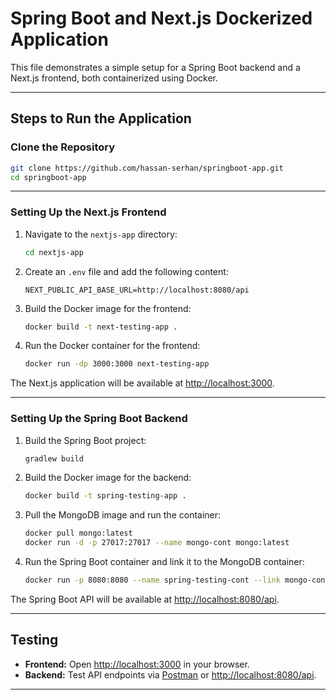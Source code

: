 # Spring Boot and Next.js Dockerized Application

This file demonstrates a simple setup for a Spring Boot backend and a Next.js frontend, both containerized using Docker.

---

## Steps to Run the Application

### Clone the Repository
```bash
git clone https://github.com/hassan-serhan/springboot-app.git
cd springboot-app
```

---

### Setting Up the Next.js Frontend

1. Navigate to the `nextjs-app` directory:
    ```bash
    cd nextjs-app
    ```

2. Create an `.env` file and add the following content:
    ```
    NEXT_PUBLIC_API_BASE_URL=http://localhost:8080/api
    ```

3. Build the Docker image for the frontend:
    ```bash
    docker build -t next-testing-app .
    ```

4. Run the Docker container for the frontend:
    ```bash
    docker run -dp 3000:3000 next-testing-app
    ```

The Next.js application will be available at [http://localhost:3000](http://localhost:3000).

---

### Setting Up the Spring Boot Backend

1. Build the Spring Boot project:
    ```bash
    gradlew build
    ```

2. Build the Docker image for the backend:
    ```bash
    docker build -t spring-testing-app .
    ```

3. Pull the MongoDB image and run the container:
    ```bash
    docker pull mongo:latest
    docker run -d -p 27017:27017 --name mongo-cont mongo:latest
    ```

4. Run the Spring Boot container and link it to the MongoDB container:
    ```bash
    docker run -p 8080:8080 --name spring-testing-cont --link mongo-cont:mongo -d spring-testing-app:latest
    ```

The Spring Boot API will be available at [http://localhost:8080/api](http://localhost:8080/api).

---

## Testing

- **Frontend:** Open [http://localhost:3000](http://localhost:3000) in your browser.
- **Backend:** Test API endpoints via [Postman](https://www.postman.com/) or [http://localhost:8080/api](http://localhost:8080/api).

---

